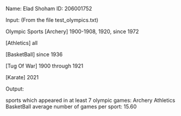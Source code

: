 Name: Elad Shoham
ID: 206001752

Input: (From the file test_olympics.txt)

Olympic Sports
<sport> [Archery] <years> 1900-1908, 1920, since 1972

<sport> [Athletics] <years> all

<sport> [BasketBall] <years> since 1936

<sport> [Tug Of War] <years> 1900 through 1921

<sport> [Karate] <years> 2021

Output:

sports which appeared in at least 7 olympic games:
Archery
Athletics
BasketBall
average number of games per sport: 15.60